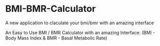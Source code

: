 # BMI-BMR-Calculator
A new application to claculate your bmi/bmr with an amazing interface


An Easy to Use BMI / BMR Calculator with an amazing Interface. (BMI - Body Mass Index & BMR - Basal Metabolic Rate)

